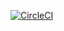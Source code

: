 [![CircleCI](https://circleci.com/gh/ropupu/easy-api-mocker.svg?style=svg)](https://circleci.com/gh/ropupu/easy-api-mocker)
